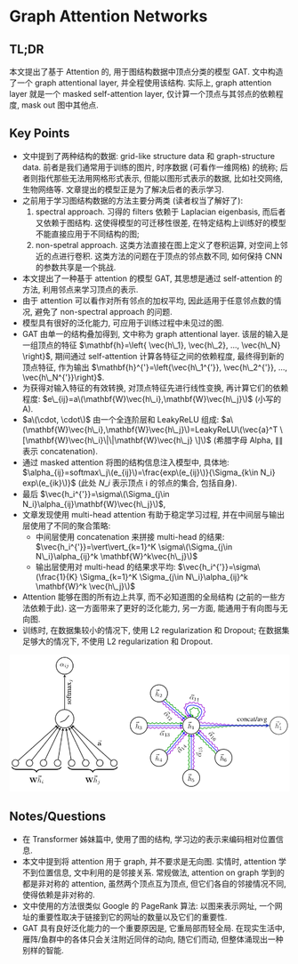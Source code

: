# Graph Attention Networks

## TL;DR

本文提出了基于 Attention 的, 用于图结构数据中顶点分类的模型 GAT. 文中构造了一个 graph attentional layer, 并全程使用该结构. 实际上, graph attention layer 就是一个 masked self-attention layer, 仅计算一个顶点与其邻点的依赖程度, mask out 图中其他点.

## Key Points

* 文中提到了两种结构的数据: grid-like structure data 和 graph-structure data. 前者是我们通常用于训练的图片, 时序数据 \(可看作一维网格\) 的统称; 后者则指代那些无法用网格形式表示, 但能以图形式表示的数据, 比如社交网络, 生物网络等. 文章提出的模型正是为了解决后者的表示学习.
* 之前用于学习图结构数据的方法主要分两类 \(读者权当了解好了\):
  1. spectral approach. 习得的 filters 依赖于 Laplacian eigenbasis, 而后者又依赖于图结构. 这使得模型的可迁移性很差, 在特定结构上训练好的模型不能直接应用于不同结构的图;
  2. non-spetral approach. 这类方法直接在图上定义了卷积运算, 对空间上邻近的点进行卷积. 这类方法的问题在于顶点的邻点数不同, 如何保持 CNN 的参数共享是一个挑战.
* 本文提出了一种基于 attention 的模型 GAT, 其思想是通过 self-attention 的方法, 利用邻点来学习顶点的表示.
* 由于 attention 可以看作对所有邻点的加权平均, 因此适用于任意邻点数的情况, 避免了 non-spectral approach 的问题.
* 模型具有很好的泛化能力, 可应用于训练过程中未见过的图.
* GAT 由单一的结构叠加得到, 文中称为 graph attentional layer.  该层的输入是一组顶点的特征 $\mathbf{h}=\left{ \vec{h\_1}, \vec{h\_2}, ..., \vec{h\_N} \right}$, 期间通过 self-attention 计算各特征之间的依赖程度, 最终得到新的顶点特征, 作为输出 $\mathbf{h}^{'}=\left{\vec{h\_1^{'}}, \vec{h\_2^{'}}, ..., \vec{h\_N^{'}}\right}$.
* 为获得对输入特征的有效转换, 对顶点特征先进行线性变换, 再计算它们的依赖程度: $e\_{ij}=a\(\mathbf{W}\vec{h\_i},\mathbf{W}\vec{h\_j}\)$ \(小写的 A\).
* $a\(\cdot, \cdot\)$ 由一个全连阶层和 LeakyReLU 组成: $a\(\mathbf{W}\vec{h\_i},\mathbf{W}\vec{h\_j}\)=LeakyReLU\(\vec{a}^T \[\mathbf{W}\vec{h\_i}\|\|\mathbf{W}\vec{h\_j} \]\)$ \(希腊字母 Alpha, $\|\|$ 表示 concatenation\).
* 通过 masked attention 将图的结构信息注入模型中, 具体地: $\alpha_{ij}=softmax\_j\(e_{ij}\)=\frac{exp\(e_{ij}\)}{\Sigma_{k\in N_i} exp\(e_{ik}\)}$ \(此处 $N\_i$ 表示顶点 i 的邻点的集合, 包括自身\).
* 最后 $\vec{h_i^{'}}=\sigma\(\Sigma_{j\in N_i}\alpha_{ij}\mathbf{W}\vec{h\_j}\)$,
* 文章发现使用 multi-head attention 有助于稳定学习过程, 并在中间层与输出层使用了不同的聚合策略:
  * 中间层使用 concatenation 来拼接 multi-head 的结果: $\vec{h_i^{'}}=\vert\vert_{k=1}^K \sigma\(\Sigma_{j\in N\_i}\alpha_{ij}^k \mathbf{W}^k\vec{h\_j}\)$
  * 输出层使用对 multi-head 的结果求平均: $\vec{h_i^{'}}=\sigma\(\frac{1}{K} \Sigma_{k=1}^K \Sigma_{j\in N\_i}\alpha_{ij}^k \mathbf{W}^k \vec{h\_j}\)$
* Attention 能够在图的所有边上共享, 而不必知道图的全局结构 \(之前的一些方法依赖于此\). 这一方面带来了更好的泛化能力, 另一方面, 能通用于有向图与无向图.
* 训练时, 在数据集较小的情况下, 使用 L2 regularization 和 Dropout; 在数据集足够大的情况下, 不使用 L2 regularization 和 Dropout.

![graph\_attention\_networks.png](../../.gitbook/assets/graph_attention_networks.png)

## Notes/Questions

* 在 Transformer 姊妹篇中, 使用了图的结构, 学习边的表示来编码相对位置信息.
* 本文中提到将 attention 用于 graph, 并不要求是无向图. 实情时, attention 学不到位置信息, 文中利用的是邻接关系. 常规做法, attention on graph 学到的都是非对称的 attention, 虽然两个顶点互为顶点, 但它们各自的邻接情况不同, 使得依赖是非对称的.
* 文中使用的方法很类似 Google 的 PageRank 算法: 以图来表示网址, 一个网址的重要性取决于链接到它的网址的数量以及它们的重要性.
* GAT 具有良好泛化能力的一个重要原因是, 它重局部而轻全局. 在现实生活中, 雁阵/鱼群中的各体只会关注附近同伴的动向, 随它们而动, 但整体涌现出一种别样的智能.

